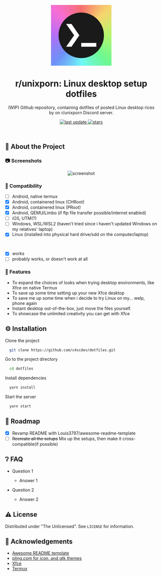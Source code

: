 <!--
Hey, thanks for using the awesome-readme-template template.  
If you have any enhancements, then fork this project and create a pull request 
or just open an issue with the label "enhancement".

Don't forget to give this project a star for additional support ;)
Maybe you can mention me or this repo in the acknowledgements too
-->
<div align="center">

  <img src="https://raw.githubusercontent.com/c4scdev/dotfiles/main/UpAi4Y5__400x400.jpg" alt="logo" width="200" height="200" />
  <h1>r/unixporn: Linux desktop setup dotfiles</h1>
  
  <p>
    (WIP) Github repository, containing dotfiles of posted Linux desktop rices by on r/unixporn Discord server.
  </p>
  
  
<!-- Badges -->
<p>
  <a href="">
    <img src="https://img.shields.io/github/last-commit/c4scdev/dotfiles" alt="last update" />
  </a>
  <a href="https://github.com/c4scdev/dotfiles/stargazers">
    <img src="https://img.shields.io/github/stars/c4scdev/dotfiles" alt="stars" />
  </a>
</p>

</div>

<br />

<!-- About the Project -->
## :star2: About the Project


<!-- Screenshots -->
### :camera: Screenshots

<div align="center"> 
  <img src="https://placehold.co/600x400?text=Your+Screenshot+here" alt="screenshot" />
</div>


<!-- Compatibility -->
### :space_invader: Compatibility
* [ ] Android, native termux
* [x] Android, containered linux (CHRoot)
* [X] Android, containered linux (PRoot)
* [x] Android, QEMU/Limbo (if ftp file transfer possible/internet enabled)
* [ ] iOS, UTM(?)
* [ ] Windows, WSL/WSL2 (haven't tried since i haven't updated Windows on my relatives' laptop)
* [x] Linux (installed into physical hard drive/sdd on the computer/laptop)
<br />

* [x] works
* [ ] probably works, or doesn't work at all

<!-- Features -->
### :dart: Features

- To expand the choices of looks when trying desktop environments, like Xfce on native Termux 
- To save up some time setting up your new Xfce desktop
- To save me up some time when i decide to try Linux on my... welp, phone again
- Instant desktop out-of-the-box, just move the files yourself.
- To showcase the unlimited creativity you can get with Xfce

<!-- Installation -->
## :gear: Installation 

Clone the project

```bash
  git clone https://github.com/c4scdev/dotfiles.git
```

Go to the project directory

```bash
  cd dotfiles
```

Install dependencies

```bash
  yarn install
```

Start the server

```bash
  yarn start
```

<!-- Roadmap -->
## :compass: Roadmap

* [x] Revamp README with Louis3797/awesome-readme-template
* [ ] ~~Recreate all the setups~~ Mix up the setups, then make it cross-compatible(if possible)

<!-- FAQ -->
## :grey_question: FAQ

- Question 1

  + Answer 1

- Question 2

  + Answer 2


<!-- License -->
## :warning: License

Distributed under "The Unlicensed". See `LICENSE` for information.

<!-- Acknowledgments -->
## :gem: Acknowledgements

 - [Awesome README template](https://github.com/Louis3797/awesome-readme-template)
 - [pling.com for icon, and gtk themes](https://pling.com)
 - [Xfce](https://xfce.org)
 - [Termux](https://github.com/termux/termux-app)


